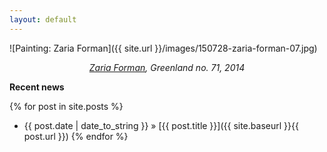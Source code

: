 ```yaml
---
layout: default
---
```


![Painting: Zaria Forman]({{ site.url }}/images/150728-zaria-forman-07.jpg)
<p style="text-align: center;"> <em><a href="http://www.zariaforman.com/">Zaria Forman</a>, Greenland no. 71, 2014</em> </p>

**Recent news**

{% for post in site.posts %}
   - {{ post.date | date_to_string }} » [{{ post.title }}]({{ site.baseurl }}{{ post.url }})
{% endfor %}
